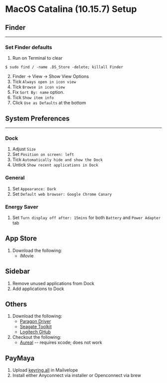# MacOS Catalina (10.15.7) Setup

## Finder
---
### Set Finder defaults
1. Run on Terminal to clear
```
$ sudo find / -name .DS_Store -delete; killall Finder
```
2. Finder -> View -> Show View Options
3. Tick `Always open in icon view`
4. Tick `Browse in icon view`
5. Fix `Sort By: name` option.
6. Tick `Show item info`
7. Click `Use as Defaults` at the bottom

## System Preferences
---
### Dock
1. Adjust `Size`
2. Set `Position on screen: left`
3. Tick `Automatically hide and show the Dock`
4. Untick `Show recent applications in Dock`

### General
1. Set `Appearance: Dark`
2. Set `Default web browser: Google Chrome Canary`

### Energy Saver
1. Set `Turn display off after: 15mins` for both `Battery` and `Power Adapter` tab

## App Store
1. Download the following:
   - iMovie

## Sidebar
1. Remove unused applications from Dock
2. Add applications to Dock
<!-- ADD SCREENSHOT -->
## Others
1. Download the following:
   - [Paragon Driver](https://www.seagate.com/as/en/support/software/paragon/)
   - [Seagate Toolkit](https://www.seagate.com/as/en/support/software/toolkit/)
   - [Logitech GHub](https://www.logitechg.com/en-us/innovation/g-hub.html)
2. Checkout the following:
   - [Aureal](https://github.com/notjosh/Aureal) -- requires xcode; does not work

## PayMaya
1. Upload [keyring.all](keyring.all) in Mailvelope
2. Install either Anyconnect via installer or Openconnect via brew